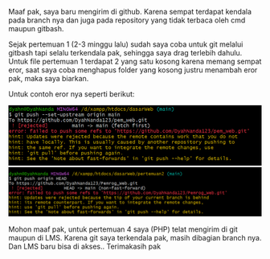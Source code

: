 Maaf pak, saya baru mengirim di github. Karena sempat terdapat kendala pada branch nya dan juga pada repository yang tidak terbaca oleh cmd maupun gitbash.

Sejak pertemuan 1 (2-3 minggu lalu) sudah saya coba untuk git melalui gitbash tapi selalu terkendala pak,
sehingga saya drag terlebih dahulu. Untuk file pertemuan 1 terdapat 2 yang satu kosong karena memang sempat eror, saat saya coba menghapus folder yang kosong justru menambah eror pak, maka saya biarkan. 

Untuk contoh eror nya seperti berikut:

<img src = "eror1.png">


<img src = "eror2.png">

Mohon maaf pak, untuk pertemuan 4 saya (PHP) telat mengirim di git maupun di LMS. Karena git saya terkendala pak, masih dibagian branch nya. Dan LMS baru bisa di akses.. Terimakasih pak

